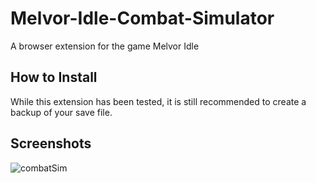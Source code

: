 # Melvor-Idle-Combat-Simulator
A browser extension for the game Melvor Idle

## How to Install
While this extension has been tested, it is still recommended to create a backup of your save file.

## Screenshots
![combatSim](https://i.imgur.com/OJBYAGv.png)
